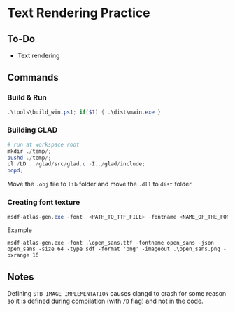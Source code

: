 # Text Rendering Practice

## To-Do
- Text rendering

## Commands
### Build & Run
```ps1
.\tools\build_win.ps1; if($?) { .\dist\main.exe }
```

### Building GLAD
```ps1
# run at workspace root
mkdir ./temp/;
pushd ./temp/;
cl /LD ../glad/src/glad.c -I../glad/include;
popd;
```
Move the `.obj` file to `lib` folder and move the `.dll` to `dist` folder

### Creating font texture
```ps1
msdf-atlas-gen.exe -font  <PATH_TO_TTF_FILE> -fontname <NAME_OF_THE_FONT> -json  <OUTPUT_DATA_FILE_PATH> -size 64 -type sdf -format 'png' -imageout <OUTPUT_TEXTURE_FILE_PATH> -pxrange 16  
```
Example
```
msdf-atlas-gen.exe -font .\open_sans.ttf -fontname open_sans -json open_sans -size 64 -type sdf -format 'png' -imageout .\open_sans.png -pxrange 16
```

## Notes
Defining `STB_IMAGE_IMPLEMENTATION` causes clangd to crash for some reason so it is defined during compilation (with `/D` flag) and not in the code. 
